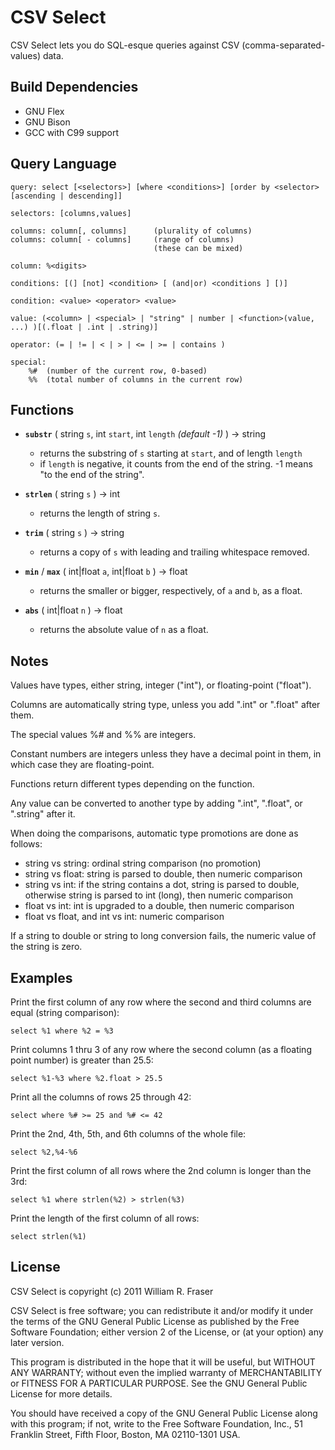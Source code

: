 CSV Select
==========

CSV Select lets you do SQL-esque queries against CSV (comma-separated-values)
data.

Build Dependencies
------------------

* GNU Flex
* GNU Bison
* GCC with C99 support

Query Language
--------------

    query: select [<selectors>] [where <conditions>] [order by <selector> [ascending | descending]]

    selectors: [columns,values]

    columns: column[, columns]      (plurality of columns)
    columns: column[ - columns]     (range of columns)
                                    (these can be mixed)

    column: %<digits>

    conditions: [(] [not] <condition> [ (and|or) <conditions ] [)]

    condition: <value> <operator> <value>

    value: (<column> | <special> | "string" | number | <function>(value, ...) )[(.float | .int | .string)]

    operator: (= | != | < | > | <= | >= | contains )

    special:
        %#  (number of the current row, 0-based)
        %%  (total number of columns in the current row)

Functions
---------

* **`substr`** ( string `s`, int `start`, int `length` *(default -1)* ) -> string
    * returns the substring of `s` starting at `start`, and of length `length`
    * if `length` is negative, it counts from the end of the string. -1 means "to the end of the string".

* **`strlen`** ( string `s` ) -> int
    * returns the length of string `s`.

* **`trim`** ( string `s` ) -> string
    * returns a copy of `s` with leading and trailing whitespace removed.

* **`min`** / **`max`** ( int|float `a`, int|float `b` ) -> float
    * returns the smaller or bigger, respectively, of `a` and `b`, as a float.

* **`abs`** ( int|float `n` ) -> float
    * returns the absolute value of `n` as a float.

Notes
-----

Values have types, either string, integer ("int"), or floating-point ("float").

Columns are automatically string type, unless you add ".int" or ".float" after them.

The special values %# and %% are integers.

Constant numbers are integers unless they have a decimal point in them, in which case they are floating-point.

Functions return different types depending on the function.

Any value can be converted to another type by adding ".int", ".float", or ".string" after it.

When doing the comparisons, automatic type promotions are done as follows:

* string vs string: ordinal string comparison (no promotion)
* string vs float: string is parsed to double, then numeric comparison
* string vs int: if the string contains a dot, string is parsed to double, otherwise string is parsed to int (long), then numeric comparison
* float vs int: int is upgraded to a double, then numeric comparison
* float vs float, and int vs int: numeric comparison

If a string to double or string to long conversion fails, the numeric value of the string is zero.

Examples
--------

Print the first column of any row where the second and third columns are equal (string comparison):

    select %1 where %2 = %3

Print columns 1 thru 3 of any row where the second column (as a floating point number) is greater than 25.5:

    select %1-%3 where %2.float > 25.5

Print all the columns of rows 25 through 42:

    select where %# >= 25 and %# <= 42

Print the 2nd, 4th, 5th, and 6th columns of the whole file:
    
    select %2,%4-%6

Print the first column of all rows where the 2nd column is longer than the 3rd:

    select %1 where strlen(%2) > strlen(%3)

Print the length of the first column of all rows:

    select strlen(%1)

License
-------

CSV Select is copyright (c) 2011 William R. Fraser

CSV Select is free software; you can redistribute it and/or modify it under the terms of the GNU General Public License as published by the Free Software Foundation; either version 2 of the License, or (at your option) any later version.

This program is distributed in the hope that it will be useful, but WITHOUT ANY WARRANTY; without even the implied warranty of MERCHANTABILITY or FITNESS FOR A PARTICULAR PURPOSE.
See the GNU General Public License for more details.

You should have received a copy of the GNU General Public License along with this program; if not, write to the Free Software Foundation, Inc., 51 Franklin Street, Fifth Floor, Boston, MA 02110-1301 USA.
